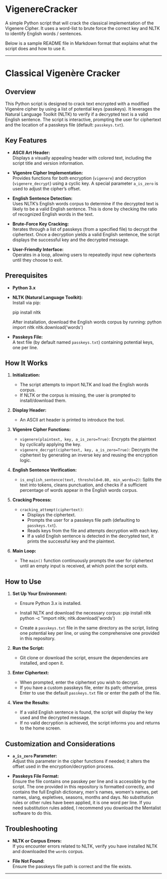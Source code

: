 # VigenereCracker
A simple Python script that will crack the classical implementation of the Vigenere Cipher. It uses a word-list to brute force the correct key and NLTK to identify English words / sentences.

Below is a sample README file in Markdown format that explains what the script does and how to use it.

---

# Classical Vigenère Cracker

## Overview

This Python script is designed to crack text encrypted with a modified Vigenère cipher by using a list of potential keys (passkeys). It leverages the Natural Language Toolkit (NLTK) to verify if a decrypted text is a valid English sentence. The script is interactive, prompting the user for ciphertext and the location of a passkeys file (default: `passkeys.txt`).

## Key Features

- **ASCII Art Header:**  
  Displays a visually appealing header with colored text, including the script title and version information.

- **Vigenère Cipher Implementation:**  
  Provides functions for both encryption (`vigenere`) and decryption (`vigenere_decrypt`) using a cyclic key. A special parameter `a_is_zero` is used to adjust the cipher’s offset.

- **English Sentence Detection:**  
  Uses NLTK’s English words corpus to determine if the decrypted text is likely to be a valid English sentence. This is done by checking the ratio of recognized English words in the text.

- **Brute-Force Key Cracking:**  
  Iterates through a list of passkeys (from a specified file) to decrypt the ciphertext. Once a decryption yields a valid English sentence, the script displays the successful key and the decrypted message.

- **User-Friendly Interface:**  
  Operates in a loop, allowing users to repeatedly input new ciphertexts until they choose to exit.

## Prerequisites

- **Python 3.x**  
- **NLTK (Natural Language Toolkit):**  
  Install via pip:  

  pip install nltk
  
  After installation, download the English words corpus by running:
  python import nltk
  nltk.download('words')
 
- **Passkeys File:**  
  A text file (by default named `passkeys.txt`) containing potential keys, one per line.

## How It Works

1. **Initialization:**  
   - The script attempts to import NLTK and load the English words corpus.
   - If NLTK or the corpus is missing, the user is prompted to install/download them.

2. **Display Header:**  
   - An ASCII art header is printed to introduce the tool.

3. **Vigenère Cipher Functions:**  
   - `vigenere(plaintext, key, a_is_zero=True)`: Encrypts the plaintext by cyclically applying the key.
   - `vigenere_decrypt(ciphertext, key, a_is_zero=True)`: Decrypts the ciphertext by generating an inverse key and reusing the encryption logic.

4. **English Sentence Verification:**  
   - `is_english_sentence(text, threshold=0.80, min_words=2)`: Splits the text into tokens, cleans punctuation, and checks if a sufficient percentage of words appear in the English words corpus.

5. **Cracking Process:**  
   - `cracking_attempt(ciphertext)`:  
     - Displays the ciphertext.
     - Prompts the user for a passkeys file path (defaulting to `passkeys.txt`).
     - Reads keys from the file and attempts decryption with each key.
     - If a valid English sentence is detected in the decrypted text, it prints the successful key and the plaintext.

6. **Main Loop:**  
   - The `main()` function continuously prompts the user for ciphertext until an empty input is received, at which point the script exits.

## How to Use

1. **Set Up Your Environment:**
   - Ensure Python 3.x is installed.
   - Install NLTK and download the necessary corpus:
     pip install nltk
     python -c "import nltk; nltk.download('words')
     
   - Create a `passkeys.txt` file in the same directory as the script, listing one potential key per line, or using the comprehensive one provided in this repository.

2. **Run the Script:**
   - Git clone or download the script, ensure the dependencies are installed, and open it.

3. **Enter Ciphertext:**
   - When prompted, enter the ciphertext you wish to decrypt.
   - If you have a custom passkeys file, enter its path; otherwise, press Enter to use the default `passkeys.txt` file or enter the path of the file.

4. **View the Results:**
   - If a valid English sentence is found, the script will display the key used and the decrypted message.
   - If no valid decryption is achieved, the script informs you and returns to the home screen.

## Customization and Considerations

- **`a_is_zero` Parameter:**  
  Adjust this parameter in the cipher functions if needed; it alters the offset used in the encryption/decryption process.

- **Passkeys File Format:**  
  Ensure the file contains one passkey per line and is accessible by the script. The one provided in this repository is formatted correctly, and contains the full English dictionary, men's names, women's names, pet names, slang, expletives, seasons, months and days. No substitution rules or other rules have been applied, it is one word per line. If you need substitution rules added, I recommend you download the Mentalist software to do this.

## Troubleshooting

- **NLTK or Corpus Errors:**  
  If you encounter errors related to NLTK, verify you have installed NLTK and downloaded the `words` corpus.
  
- **File Not Found:**  
  Ensure the passkeys file path is correct and the file exists.

---
